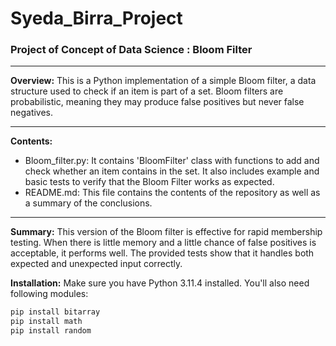 # **Syeda_Birra_Project**

### Project of Concept of Data Science : Bloom Filter
---

**Overview:**
This is a Python implementation of a simple Bloom filter, a data structure used to check if an item is part of a set. Bloom filters are probabilistic, meaning they may produce false positives but never false negatives.

---

**Contents:**
* Bloom_filter.py:
It contains 'BloomFilter' class with functions to add and check whether an item contains in the set. It also includes example and basic tests to verify that the Bloom Filter works as expected.
* README.md: This file contains the contents of the repository as well as a summary of the conclusions.
---

**Summary:**
This version of the Bloom filter is effective for rapid membership testing. When there is little memory and a little chance of false positives is acceptable, it performs well. The provided tests show that it handles both expected and unexpected input correctly.

**Installation:**
Make sure you have Python 3.11.4 installed. You'll also need following modules:

```python
pip install bitarray
pip install math
pip install random
```




